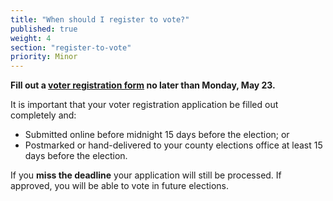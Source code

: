 ```yaml
---
title: "When should I register to vote?"
published: true
weight: 4
section: "register-to-vote"
priority: Minor
---
```


**Fill out a [voter registration form](http://registertovote.ca.gov/) no later than Monday, May 23.**  

It is important that your voter registration application be filled out completely and:  
- Submitted online before midnight 15 days before the election; or  
- Postmarked or hand-delivered to your county elections office at least 15 days before the election.  

If you **miss the deadline** your application will still be processed.  If approved, you will be able to vote in future elections.
